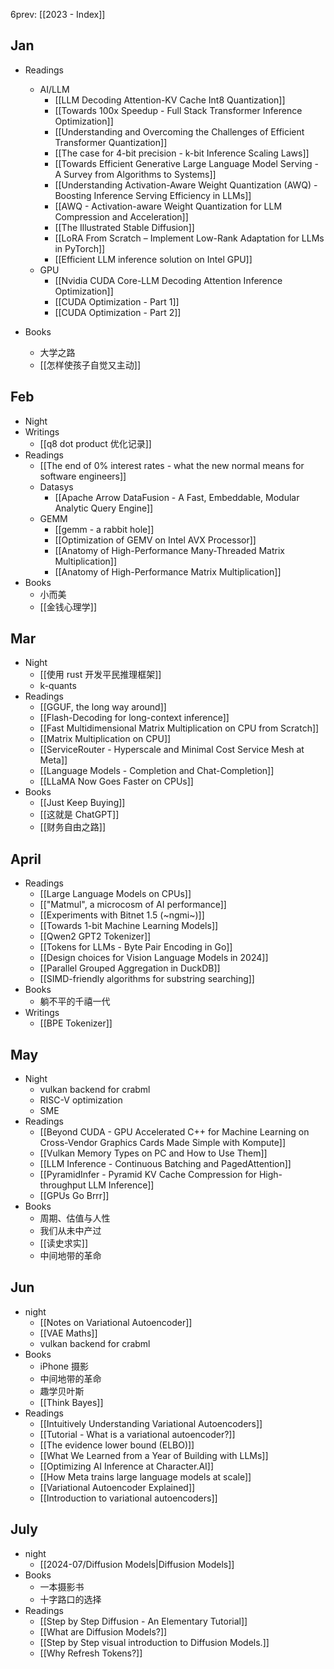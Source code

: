 6prev: [[2023 - Index]]
## Jan

- Readings
	- AI/LLM
		- [[LLM Decoding Attention-KV Cache Int8 Quantization]]
		- [[Towards 100x Speedup - Full Stack Transformer Inference Optimization]]
		- [[Understanding and Overcoming the Challenges of Efficient Transformer Quantization]]
		- [[The case for 4-bit precision - k-bit Inference Scaling Laws]]
		- [[Towards Efficient Generative Large Language Model Serving - A Survey from Algorithms to Systems]]
		- [[Understanding Activation-Aware Weight Quantization (AWQ) - Boosting Inference Serving Efficiency in LLMs]]
		- [[AWQ - Activation-aware Weight Quantization for LLM Compression and Acceleration]]
		- [[The Illustrated Stable Diffusion]]
		- [[LoRA From Scratch – Implement Low-Rank Adaptation for LLMs in PyTorch]]
		- [[Efficient LLM inference solution on Intel GPU]]
	- GPU
		- [[Nvidia CUDA Core-LLM Decoding Attention Inference Optimization]]
		- [[CUDA Optimization - Part 1]]
		- [[CUDA Optimization - Part 2]]

- Books
	- 大学之路
	- [[怎样使孩子自觉又主动]]
## Feb
- Night
- Writings
	- [[q8 dot product 优化记录]]
- Readings
	- [[The end of 0% interest rates - what the new normal means for software engineers]]
	- Datasys
		- [[Apache Arrow DataFusion - A Fast, Embeddable, Modular Analytic Query Engine]]
	- GEMM
		- [[gemm - a rabbit hole]]
		- [[Optimization of GEMV on Intel AVX Processor]]
		- [[Anatomy of High-Performance Many-Threaded Matrix Multiplication]]
		- [[Anatomy of High-Performance Matrix Multiplication]]
- Books
	- 小而美
	- [[金钱心理学]]
## Mar
- Night
	- [[使用 rust 开发平民推理框架]]
	- k-quants
- Readings
	- [[GGUF, the long way around]]
	- [[Flash-Decoding for long-context inference]]
	- [[Fast Multidimensional Matrix Multiplication on CPU from Scratch]]
	- [[Matrix Multiplication on CPU]]
	- [[ServiceRouter - Hyperscale and Minimal Cost Service Mesh at Meta]]
	- [[Language Models - Completion and Chat-Completion]]
	- [[LLaMA Now Goes Faster on CPUs]]
- Books
	- [[Just Keep Buying]]
	- [[这就是 ChatGPT]]
	- [[财务自由之路]]
## April
- Readings
	- [[Large Language Models on CPUs]]
	- [["Matmul", a microcosm of AI performance]]
	- [[Experiments with Bitnet 1.5 (~ngmi~)]]
	- [[Towards 1-bit Machine Learning Models]]
	- [[Qwen2 GPT2 Tokenizer]]
	- [[Tokens for LLMs - Byte Pair Encoding in Go]]
	- [[Design choices for Vision Language Models in 2024]]
	- [[Parallel Grouped Aggregation in DuckDB]]
	- [[SIMD-friendly algorithms for substring searching]]
- Books
	- 躺不平的千禧一代
- Writings
	- [[BPE Tokenizer]]
## May
- Night
	- vulkan backend for crabml
	- RISC-V optimization
	- SME
- Readings
	- [[Beyond CUDA - GPU Accelerated C++ for Machine Learning on Cross-Vendor Graphics Cards Made Simple with Kompute]]
	- [[Vulkan Memory Types on PC and How to Use Them]]
	- [[LLM Inference - Continuous Batching and PagedAttention]]
	- [[PyramidInfer - Pyramid KV Cache Compression for High-throughput LLM Inference]]
	- [[GPUs Go Brrr]]
- Books
	- 周期、估值与人性
	- 我们从未中产过
	- [[读史求实]]
	- 中间地带的革命
## Jun
- night
	- [[Notes on Variational Autoencoder]]
	- [[VAE Maths]]
	- vulkan backend for crabml
- Books
	- iPhone 摄影
	- 中间地带的革命
	- 趣学贝叶斯
	- [[Think Bayes]]
- Readings
	- [[Intuitively Understanding Variational Autoencoders]]
	- [[Tutorial - What is a variational autoencoder?]]
	- [[The evidence lower bound (ELBO)]]
	- [[What We Learned from a Year of Building with LLMs]]
	- [[Optimizing AI Inference at Character.AI]]
	- [[How Meta trains large language models at scale]]
	- [[Variational Autoencoder Explained]]
	- [[Introduction to variational autoencoders]]
## July
- night
	- [[2024-07/Diffusion Models|Diffusion Models]]
- Books
	- 一本摄影书
	- 十字路口的选择
- Readings
	- [[Step by Step Diffusion - An Elementary Tutorial]]
	- [[What are Diffusion Models?]]
	- [[Step by Step visual introduction to Diffusion Models.]]
	- [[Why Refresh Tokens?]]

